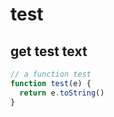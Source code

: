 # test

## get test text

```javascript
// a function test
function test(e) {
  return e.toString()
}
```